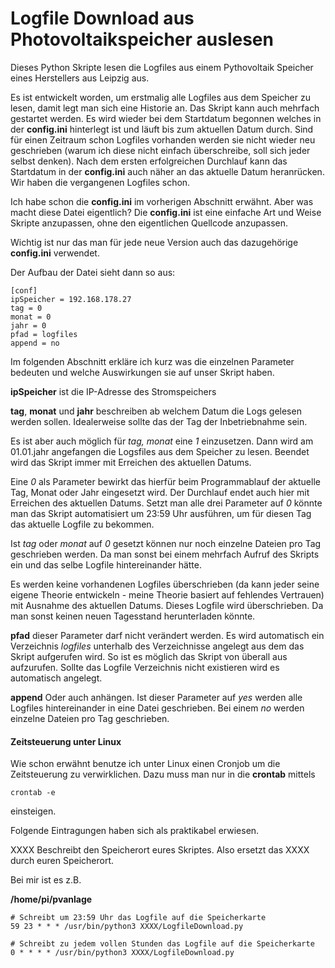 # Logfile Download aus Photovoltaikspeicher auslesen
Dieses Python Skripte lesen die Logfiles aus einem Pythovoltaik Speicher eines Herstellers aus Leipzig aus.

Es ist entwickelt worden, um erstmalig alle Logfiles aus dem Speicher zu lesen, damit legt man sich eine Historie an. Das Skript kann auch mehrfach gestartet werden. Es wird wieder bei dem Startdatum begonnen welches in der **config.ini** hinterlegt ist und läuft bis zum aktuellen Datum durch. Sind für einen Zeitraum schon Logfiles vorhanden werden sie nicht wieder neu geschrieben (warum ich diese nicht einfach überschreibe, soll sich jeder selbst denken). Nach dem ersten erfolgreichen Durchlauf kann das Startdatum in der **config.ini** auch näher an das aktuelle Datum heranrücken. Wir haben die vergangenen Logfiles schon.

Ich habe schon die **config.ini** im vorherigen Abschnitt erwähnt. Aber was macht diese Datei eigentlich? Die **config.ini** ist eine einfache Art und Weise Skripte anzupassen, ohne den eigentlichen Quellcode anzupassen.

Wichtig ist nur das man für jede neue Version auch das dazugehörige **config.ini** verwendet.

Der Aufbau der Datei sieht dann so aus:

```
[conf]
ipSpeicher = 192.168.178.27
tag = 0
monat = 0
jahr = 0
pfad = logfiles
append = no
```

Im folgenden Abschnitt erkläre ich kurz was die einzelnen Parameter bedeuten und welche Auswirkungen sie auf unser Skript haben.

**ipSpeicher** ist die IP-Adresse des Stromspeichers

**tag**, **monat** und **jahr** beschreiben ab welchem Datum die Logs gelesen werden sollen. Idealerweise sollte das der Tag der Inbetriebnahme sein. 

Es ist aber auch möglich für *tag, monat* eine *1* einzusetzen. Dann wird am 01.01.jahr angefangen die Logsfiles aus dem Speicher zu lesen. Beendet wird das Skript immer mit Erreichen des aktuellen Datums. 

Eine *0* als Parameter bewirkt das hierfür beim Programmablauf der aktuelle Tag, Monat oder Jahr eingesetzt wird. Der Durchlauf endet auch hier mit Erreichen des aktuellen Datums. Setzt man alle drei Parameter auf *0* könnte man das Skript automatisiert um 23:59 Uhr ausführen, um für diesen Tag das aktuelle Logfile zu bekommen. 

Ist *tag* oder *monat* auf *0* gesetzt können nur noch einzelne Dateien pro Tag geschrieben werden. Da man sonst bei einem mehrfach Aufruf des Skripts ein und das selbe Logfile hintereinander hätte. 

Es werden keine vorhandenen Logfiles überschrieben (da kann jeder seine eigene Theorie entwickeln - meine Theorie basiert auf fehlendes Vertrauen) mit Ausnahme des aktuellen Datums. Dieses Logfile wird überschrieben. Da man sonst keinen neuen Tagesstand herunterladen könnte.

**pfad** dieser Parameter darf nicht verändert werden. Es wird automatisch ein Verzeichnis *logfiles* unterhalb des Verzeichnisse angelegt aus dem das Skript aufgerufen wird. So ist es möglich das Skript von überall aus aufzurufen. Sollte das Logfile Verzeichnis nicht existieren wird es automatisch angelegt.

**append** Oder auch anhängen. Ist dieser Parameter auf *yes* werden alle Logfiles hintereinander in eine Datei geschrieben. Bei einem *no* werden einzelne Dateien pro Tag geschrieben.



#### Zeitsteuerung unter Linux

Wie schon erwähnt benutze ich unter Linux einen Cronjob um die Zeitsteuerung zu verwirklichen. Dazu muss man nur in die **crontab** mittels 

```
crontab -e
```

einsteigen. 

Folgende Eintragungen haben sich als praktikabel erwiesen.

XXXX Beschreibt den Speicherort eures Skriptes. Also ersetzt das XXXX durch euren Speicherort.

Bei mir ist es z.B.

**/home/pi/pvanlage**

```
# Schreibt um 23:59 Uhr das Logfile auf die Speicherkarte
59 23 * * * /usr/bin/python3 XXXX/LogfileDownload.py

# Schreibt zu jedem vollen Stunden das Logfile auf die Speicherkarte
0 * * * * /usr/bin/python3 XXXX/LogfileDownload.py
```


